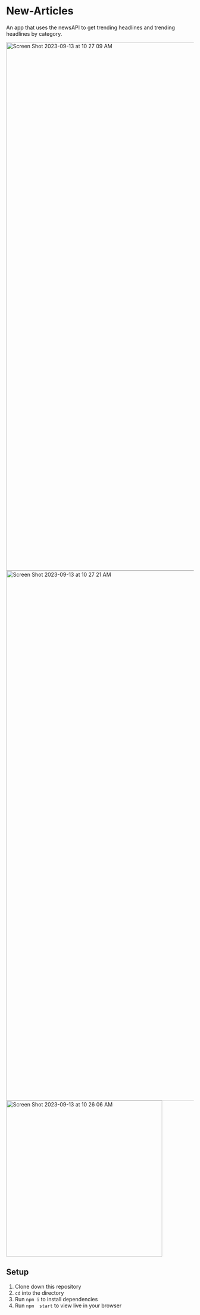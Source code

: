 # New-Articles

An app that uses the newsAPI to get trending headlines and trending headlines by category.

<img width="1419" alt="Screen Shot 2023-09-13 at 10 27 09 AM" src="https://github.com/alivaditis/news-articles/assets/123565022/4b213c6b-3734-4609-831e-e54a95be0149">
<img width="1423" alt="Screen Shot 2023-09-13 at 10 27 21 AM" src="https://github.com/alivaditis/news-articles/assets/123565022/be5140a6-6d7d-4fc3-a8a0-da26cbd7530b">
<img width="419" alt="Screen Shot 2023-09-13 at 10 26 06 AM" src="https://github.com/alivaditis/news-articles/assets/123565022/92eece5a-55bf-42a4-b7f3-bc0edcfb5e65">


## Setup

1. Clone down this repository
1. `cd` into the directory
1. Run `npm i` to install dependencies
1. Run `npm  start` to view live in your browser
